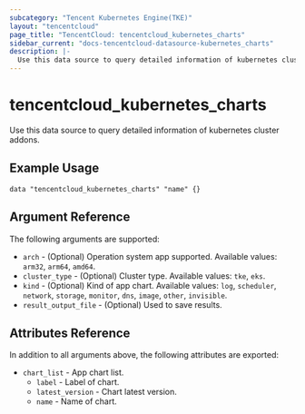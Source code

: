 ```yaml
---
subcategory: "Tencent Kubernetes Engine(TKE)"
layout: "tencentcloud"
page_title: "TencentCloud: tencentcloud_kubernetes_charts"
sidebar_current: "docs-tencentcloud-datasource-kubernetes_charts"
description: |-
  Use this data source to query detailed information of kubernetes cluster addons.
---
```


# tencentcloud_kubernetes_charts

Use this data source to query detailed information of kubernetes cluster addons.

## Example Usage

```hcl
data "tencentcloud_kubernetes_charts" "name" {}
```

## Argument Reference

The following arguments are supported:

* `arch` - (Optional) Operation system app supported. Available values: `arm32`, `arm64`, `amd64`.
* `cluster_type` - (Optional) Cluster type. Available values: `tke`, `eks`.
* `kind` - (Optional) Kind of app chart. Available values: `log`, `scheduler`, `network`, `storage`, `monitor`, `dns`, `image`, `other`, `invisible`.
* `result_output_file` - (Optional) Used to save results.

## Attributes Reference

In addition to all arguments above, the following attributes are exported:

* `chart_list` - App chart list.
  * `label` - Label of chart.
  * `latest_version` - Chart latest version.
  * `name` - Name of chart.


